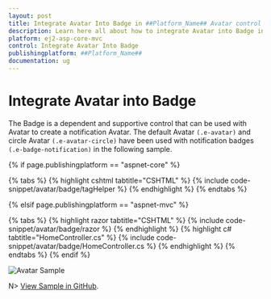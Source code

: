 ```yaml
---
layout: post
title: Integrate Avatar Into Badge in ##Platform_Name## Avatar control
description: Learn here all about how to integrate Avatar into Badge in Syncfusion ##Platform_Name## Avatar control of Syncfusion Essential JS 2 and more.
platform: ej2-asp-core-mvc
control: Integrate Avatar Into Badge
publishingplatform: ##Platform_Name##
documentation: ug
---
```


# Integrate Avatar into Badge

The Badge is a dependent and supportive control that can be used with Avatar to create a notification Avatar. The default Avatar `(.e-avatar)` and circle Avatar `(.e-avatar-circle)` have been used with notification badges `(.e-badge-notification)` in the following sample.

{% if page.publishingplatform == "aspnet-core" %}

{% tabs %}
{% highlight cshtml tabtitle="CSHTML" %}
{% include code-snippet/avatar/badge/tagHelper %}
{% endhighlight %}
{% endtabs %}

{% elsif page.publishingplatform == "aspnet-mvc" %}

{% tabs %}
{% highlight razor tabtitle="CSHTML" %}
{% include code-snippet/avatar/badge/razor %}
{% endhighlight %}
{% highlight c# tabtitle="HomeController.cs" %}
{% include code-snippet/avatar/badge/HomeController.cs %}
{% endhighlight %}
{% endtabs %}
{% endif %}

![Avatar Sample](../images/badge.png)

N> [View Sample in GitHub](https://github.com/SyncfusionExamples/ASP-NET-Core-UG-Examples/tree/main/Avatar/AvatarUGSample).